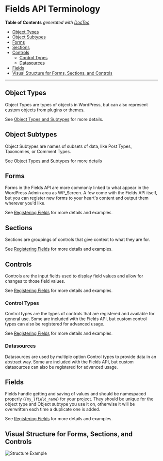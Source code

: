 # Fields API Terminology

<!-- START doctoc generated TOC please keep comment here to allow auto update -->
<!-- DON'T EDIT THIS SECTION, INSTEAD RE-RUN doctoc TO UPDATE -->
**Table of Contents**  *generated with [DocToc](https://github.com/thlorenz/doctoc)*

- [Object Types](#object-types)
- [Object Subtypes](#object-subtypes)
- [Forms](#forms)
- [Sections](#sections)
- [Controls](#controls)
  - [Control Types](#control-types)
  - [Datasources](#datasources)
- [Fields](#fields)
- [Visual Structure for Forms, Sections, and Controls](#visual-structure-for-forms-sections-and-controls)

<!-- END doctoc generated TOC please keep comment here to allow auto update -->

---

## Object Types

Object Types are types of objects in WordPress, but can also represent custom objects from plugins or themes.

See [Object Types and Subtypes](https://github.com/sc0ttkclark/wordpress-fields-api/blob/develop/docs/object-types-and-subtypes.md) for more details.

## Object Subtypes

Object Subtypes are names of subsets of data, like Post Types, Taxonomies, or Comment Types.

See [Object Types and Subtypes](https://github.com/sc0ttkclark/wordpress-fields-api/blob/develop/docs/object-types-and-subtypes.md) for more details

## Forms

Forms in the Fields API are more commonly linked to what appear in the WordPress Admin area as WP_Screen. A few come with the Fields API itself, but you can register new forms to your heart's content and output them wherever you'd like.

See [Registering Fields](https://github.com/sc0ttkclark/wordpress-fields-api/blob/develop/docs/registering-fields.md) for more details and examples.

## Sections

Sections are groupings of controls that give context to what they are for.

See [Registering Fields](https://github.com/sc0ttkclark/wordpress-fields-api/blob/develop/docs/registering-fields.md) for more details and examples.

## Controls

Controls are the input fields used to display field values and allow for changes to those field values.

See [Registering Fields](https://github.com/sc0ttkclark/wordpress-fields-api/blob/develop/docs/registering-fields.md) for more details and examples.

### Control Types

Control types are the types of controls that are registered and available for general use. Some are included with the Fields API, but custom control types can also be registered for advanced usage.

See [Registering Fields](https://github.com/sc0ttkclark/wordpress-fields-api/blob/develop/docs/registering-fields.md) for more details and examples.

### Datasources

Datasources are used by multiple option Control types to provide data in an abstract way. Some are included with the Fields API, but custom datasources can also be registered for advanced usage.

## Fields

Fields handle getting and saving of values and should be namespaced properly (`{my_}field_name`) for your project. They should be unique for the object type and Object subtype you use it on, otherwise it will be overwritten each time a duplicate one is added.

See [Registering Fields](https://github.com/sc0ttkclark/wordpress-fields-api/blob/develop/docs/registering-fields.md) for more details and examples.

## Visual Structure for Forms, Sections, and Controls

![Structure Example](https://raw.githubusercontent.com/sc0ttkclark/wordpress-fields-api/master/docs/terminology.png)
